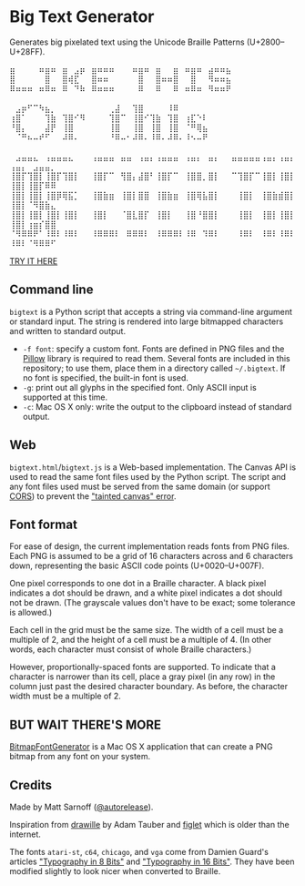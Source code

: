 # Big Text Generator

Generates big pixelated text using the Unicode Braille Patterns (U+2800–U+28FF).

⣶⠀⠀⠀⠀⠶⣶⠶⠀⣶⠀⣠⡶⠀⣶⠶⠶⠶⠀⠀⠀⠶⣶⠶⠀⣶⠀⠀⣶⠀⠶⣶⠶⠀⣴⠶⠶⣦<br/>
⣿⠀⠀⠀⠀⠀⣿⠀⠀⣿⢾⣏⠀⠀⣿⠶⠶⠀⠀⠀⠀⠀⣿⠀⠀⣿⠶⠶⣿⠀⠀⣿⠀⠀⠻⠶⠶⣦<br/>
⠿⠶⠶⠶⠀⠶⠿⠶⠀⠿⠀⠙⠷⠀⠿⠶⠶⠶⠀⠀⠀⠀⠿⠀⠀⠿⠀⠀⠿⠀⠶⠿⠶⠀⠻⠶⠶⠟<br/>
<br/>
⠀⣠⡶⠋⠉⠳⣦⡀⠀⠀⠀⠀⠀⠀⠀⠀⠀⢀⣼⠀⠀⢹⣿⠀⠀⠀⠀⠸⠿<br/>
⢰⣿⠁⠀⠀⠀⢹⣷⠀⢹⣿⠊⠻⠀⠀⠀⠀⢹⣿⠉⠀⢸⣿⠊⢹⣷⠀⢹⣿⠀⢰⣏⠑⠇<br/>
⠘⣿⡄⠀⠀⠀⣼⡟⠀⢸⣿⠀⠀⠀⠀⠀⠀⢸⣿⠀⠀⢸⣿⠀⢸⣿⠀⢸⣿⠀⠈⠛⢿⣦<br/>
⠀⠈⠛⠦⠤⠞⠋⠀⠀⠼⠿⠄⠀⠀⠀⠀⠀⠘⠿⠤⠂⠼⠿⠄⠸⠿⠄⠼⠿⠄⠸⠢⠤⠟<br/>
<br/>
⠀⣠⣤⣤⣄⠀⢠⣤⣤⣤⣄⠀⠀⠀⢠⣤⣤⣤⠀⣤⣤⠀⢠⣤⡄⢠⣤⣤⣤⠀⢠⣤⡄⠀⣤⡄⠀⠀⣤⣤⣤⣤⣤⢠⣤⡄⢠⣤⡄⢠⣤⡄⠀⣠⣤⣤⡀<br/>
⢸⣿⡏⢹⣿⡇⢸⣿⡏⢹⣿⡇⠀⠀⢸⣿⡏⠉⠀⢻⣿⡄⣼⣿⠃⢸⣿⡏⠉⠀⢸⣿⣿⡀⣿⡇⠀⠀⠉⢹⣿⡏⠉⢸⣿⡇⢸⣿⡇⢸⣿⡇⢸⣿⡏⠿⠿<br/>
⢸⣿⡇⢸⣿⡇⢸⣿⡿⢿⣯⡁⠀⠀⢸⣿⣷⣶⠀⢸⣿⡇⣿⣿⠀⢸⣿⣷⣶⠀⢸⣿⢿⣧⣿⡇⠀⠀⠀⢸⣿⡇⠀⢸⣿⣷⣾⣿⡇⢸⣿⡇⠈⠻⣿⣷⣄<br/>
⢸⣿⡇⢸⣿⡇⢸⣿⡇⢸⣿⡇⠀⠀⢸⣿⡇⠀⠀⠈⣿⣇⣿⡏⠀⢸⣿⡇⠀⠀⢸⣿⠘⣿⣿⡇⠀⠀⠀⢸⣿⡇⠀⢸⣿⡇⢸⣿⡇⢸⣿⡇⢰⣶⡎⣿⣿<br/>
⠈⠻⠿⠿⠟⠁⠸⠿⠇⠸⠿⠇⠀⠀⠸⠿⠿⠿⠇⠀⠿⠿⠿⠇⠀⠸⠿⠿⠿⠇⠸⠿⠀⠹⠿⠇⠀⠀⠀⠸⠿⠇⠀⠸⠿⠇⠸⠿⠇⠸⠿⠇⠈⠻⠿⠿⠋<br/>

[TRY IT HERE](http://www.msarnoff.org/bigtext/)

## Command line

`bigtext` is a Python script that accepts a string via command-line argument or standard input.
The string is rendered into large bitmapped characters and written to standard output.

- `-f font`: specify a custom font. Fonts are defined in PNG files and the [Pillow](https://pypi.python.org/pypi/Pillow) library is required to read them. Several fonts are included in this repository; to use them, place them in a directory called `~/.bigtext`. If no font is specified, the built-in font is used.
- `-g`: print out all glyphs in the specified font. Only ASCII input is supported at this time.
- `-c`: Mac OS X only: write the output to the clipboard instead of standard output.

## Web

`bigtext.html`/`bigtext.js` is a Web-based implementation. The Canvas API is used to read the same font files used by the Python script. The script and any font files used must be served from the same domain (or support [CORS](http://en.wikipedia.org/wiki/Cross-origin_resource_sharing)) to prevent the ["tainted canvas" error](https://www.google.com/search?client=safari&rls=en&q=getImageData+tainted+canvas&ie=UTF-8&oe=UTF-8).

## Font format

For ease of design, the current implementation reads fonts from PNG files. Each PNG is assumed to be
a grid of 16 characters across and 6 characters down, representing the basic ASCII code points (U+0020–U+007F).

One pixel corresponds to one dot in a Braille character. A black pixel indicates a dot should be drawn, and a white pixel indicates a dot should not be drawn. (The grayscale values don't have to be exact; some tolerance is allowed.)

Each cell in the grid must be the same size. The width of a cell must be a multiple of 2, and the height of a cell must be a multiple of 4. (In other words, each character must consist of whole Braille characters.)

However, proportionally-spaced fonts are supported. To indicate that a character is narrower than its cell, place a gray pixel (in any row) in the column just past the desired character boundary. As before, the character width must be a multiple of 2.

## BUT WAIT THERE'S MORE

[BitmapFontGenerator](BitmapFontGenerator/) is a Mac OS X application that can create a PNG bitmap from any font on your system.

## Credits

Made by Matt Sarnoff ([@autorelease](http://twitter.com/autorelease)).

Inspiration from [drawille](https://github.com/asciimoo/drawille) by Adam Tauber and [figlet](http://www.figlet.org) which is older than the internet.

The fonts `atari-st`, `c64`, `chicago`, and `vga` come from Damien Guard's articles ["Typography in 8 Bits"](http://damieng.com/blog/2011/02/20/typography-in-8-bits-system-fonts) and ["Typography in 16 Bits"](http://damieng.com/blog/2011/03/27/typography-in-16-bits-system-fonts). They have been modified slightly to look nicer when converted to Braille.
